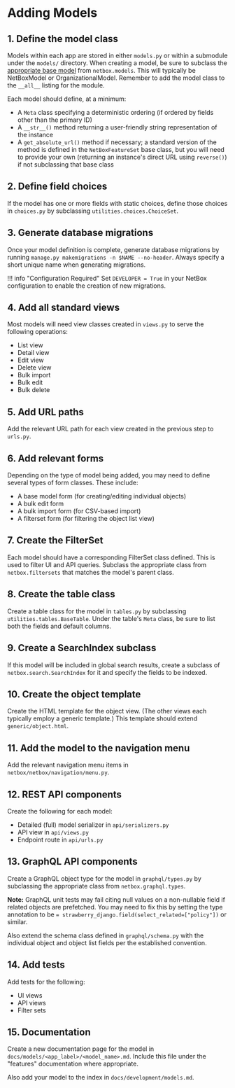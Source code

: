 # Adding Models

## 1. Define the model class

Models within each app are stored in either `models.py` or within a submodule under the `models/` directory. When creating a model, be sure to subclass the [appropriate base model](models.md) from `netbox.models`. This will typically be NetBoxModel or OrganizationalModel. Remember to add the model class to the `__all__` listing for the module.

Each model should define, at a minimum:

* A `Meta` class specifying a deterministic ordering (if ordered by fields other than the primary ID)
* A `__str__()` method returning a user-friendly string representation of the instance
* A `get_absolute_url()` method if necessary; a standard version of the method is defined in the `NetBoxFeatureSet` base class, but you will need to provide your own (returning an instance's direct URL using `reverse()`) if not subclassing that base class

## 2. Define field choices

If the model has one or more fields with static choices, define those choices in `choices.py` by subclassing `utilities.choices.ChoiceSet`.

## 3. Generate database migrations

Once your model definition is complete, generate database migrations by running `manage.py makemigrations -n $NAME --no-header`. Always specify a short unique name when generating migrations.

!!! info "Configuration Required"
    Set `DEVELOPER = True` in your NetBox configuration to enable the creation of new migrations.

## 4. Add all standard views

Most models will need view classes created in `views.py` to serve the following operations:

* List view
* Detail view
* Edit view
* Delete view
* Bulk import
* Bulk edit
* Bulk delete

## 5. Add URL paths

Add the relevant URL path for each view created in the previous step to `urls.py`.

## 6. Add relevant forms

Depending on the type of model being added, you may need to define several types of form classes. These include:

* A base model form (for creating/editing individual objects)
* A bulk edit form
* A bulk import form (for CSV-based import)
* A filterset form (for filtering the object list view)

## 7. Create the FilterSet

Each model should have a corresponding FilterSet class defined. This is used to filter UI and API queries. Subclass the appropriate class from `netbox.filtersets` that matches the model's parent class.

## 8. Create the table class

Create a table class for the model in `tables.py` by subclassing `utilities.tables.BaseTable`. Under the table's `Meta` class, be sure to list both the fields and default columns.

## 9. Create a SearchIndex subclass

If this model will be included in global search results, create a subclass of `netbox.search.SearchIndex` for it and specify the fields to be indexed.

## 10. Create the object template

Create the HTML template for the object view. (The other views each typically employ a generic template.) This template should extend `generic/object.html`.

## 11. Add the model to the navigation menu

Add the relevant navigation menu items in `netbox/netbox/navigation/menu.py`.

## 12. REST API components

Create the following for each model:

* Detailed (full) model serializer in `api/serializers.py`
* API view in `api/views.py`
* Endpoint route in `api/urls.py`

## 13. GraphQL API components

Create a GraphQL object type for the model in `graphql/types.py` by subclassing the appropriate class from `netbox.graphql.types`.

**Note:** GraphQL unit tests may fail citing null values on a non-nullable field if related objects are prefetched. You may need to fix this by setting the type annotation to be `= strawberry_django.field(select_related=["policy"])` or similar.

Also extend the schema class defined in `graphql/schema.py` with the individual object and object list fields per the established convention.

## 14. Add tests

Add tests for the following:

* UI views
* API views
* Filter sets

## 15. Documentation

Create a new documentation page for the model in `docs/models/<app_label>/<model_name>.md`. Include this file under the "features" documentation where appropriate.

Also add your model to the index in `docs/development/models.md`.
